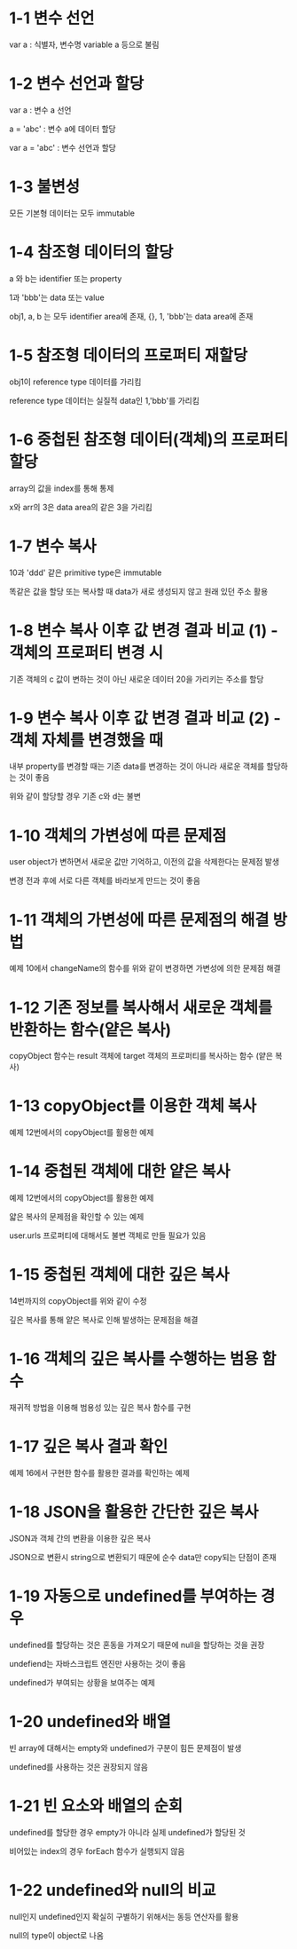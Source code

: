 # 1-1 변수 선언
var a : 식별자, 변수명 variable a 등으로 불림

# 1-2 변수 선언과 할당
var a : 변수 a 선언

a = 'abc' : 변수 a에 데이터 할당

var a = 'abc' : 변수 선언과 할당

# 1-3 불변성
모든 기본형 데이터는 모두 immutable

# 1-4 참조형 데이터의 할당
a 와 b는 identifier 또는 property

1과 'bbb'는 data 또는 value

obj1, a, b 는 모두 identifier area에 존재, {}, 1, 'bbb'는 data area에 존재

# 1-5 참조형 데이터의 프로퍼티 재할당
obj1이 reference type 데이터를 가리킴

reference type 데이터는 실질적 data인 1,'bbb'를 가리킴

# 1-6 중첩된 참조형 데이터(객체)의 프로퍼티 할당
array의 값을 index를 통해 통제

x와 arr의 3은 data area의 같은 3을 가리킴

# 1-7 변수 복사
10과 'ddd' 같은 primitive type은 immutable

똑같은 값을 할당 또는 복사할 때 data가 새로 생성되지 않고 원래 있던 주소 활용

# 1-8 변수 복사 이후 값 변경 결과 비교 (1) - 객체의 프로퍼티 변경 시
기존 객체의 c 값이 변하는 것이 아닌 새로운 데이터 20을 가리키는 주소를 할당

# 1-9 변수 복사 이후 값 변경 결과 비교 (2) - 객체 자체를 변경했을 때
내부 property를 변경할 때는 기존 data를 변경하는 것이 아니라 새로운 객체를 할당하는 것이 좋음

위와 같이 할당할 경우 기존 c와 d는 불변

# 1-10 객체의 가변성에 따른 문제점
user object가 변하면서 새로운 값만 기억하고, 이전의 값을 삭제한다는 문제점 발생

변경 전과 후에 서로 다른 객체를 바라보게 만드는 것이 좋음

# 1-11 객체의 가변성에 따른 문제점의 해결 방법
예제 10에서 changeName의 함수를 위와 같이 변경하면 가변성에 의한 문제점 해결

# 1-12 기존 정보를 복사해서 새로운 객체를 반환하는 함수(얕은 복사)
copyObject 함수는 result 객체에 target 객체의 프로퍼티를 복사하는 함수 (얕은 복사)

# 1-13 copyObject를 이용한 객체 복사
예제 12번에서의 copyObject를 활용한 예제

# 1-14 중첩된 객체에 대한 얕은 복사
예제 12번에서의 copyObject를 활용한 예제

얇은 복사의 문제점을 확인할 수 있는 예제

user.urls 프로퍼티에 대해서도 불변 객체로 만들 필요가 있음

# 1-15 중첩된 객체에 대한 깊은 복사
14번까지의 copyObject를 위와 같이 수정

깊은 복사를 통해 얕은 복사로 인해 발생하는 문제점을 해결

# 1-16 객체의 깊은 복사를 수행하는 범용 함수
재귀적 방법을 이용해 범용성 있는 깊은 복사 함수를 구현

# 1-17 깊은 복사 결과 확인
예제 16에서 구현한 함수를 활용한 결과를 확인하는 예제

# 1-18 JSON을 활용한 간단한 깊은 복사
JSON과 객체 간의 변환을 이용한 깊은 복사

JSON으로 변환시 string으로 변환되기 때문에 순수 data만 copy되는 단점이 존재

# 1-19 자동으로 undefined를 부여하는 경우
undefined를 할당하는 것은 혼동을 가져오기 때문에 null을 할당하는 것을 권장

undefiend는 자바스크립트 엔진만 사용하는 것이 좋음

undefined가 부여되는 상황을 보여주는 예제

# 1-20 undefined와 배열
빈 array에 대해서는 empty와 undefined가 구분이 힘든 문제점이 발생

undefined를 사용하는 것은 권장되지 않음

# 1-21 빈 요소와 배열의 순회
undefined를 할당한 경우 empty가 아니라 실제 undefined가 할당된 것

비어있는 index의 경우 forEach 함수가 실행되지 않음

# 1-22 undefined와 null의 비교
null인지 undefined인지 확실히 구별하기 위해서는 동등 연산자를 활용

null의 type이 object로 나옴
